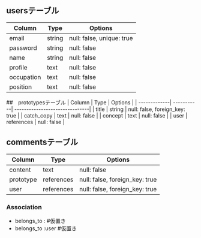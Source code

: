
## usersテーブル
| Column               | Type   | Options                        |
| ---------------------| -------| -------------------------------|
| email                | string | null: false, unique: true |
| password             | string | null: false                    |
| name                 | string | null: false                    |
| profile              | text   | null: false                    |
| occupation           | text   | null: false                    |
| position             | text   | null: false                    |

##　prototypesテーブル
| Column       | Type       | Options                        |
| -------------| -----------| -------------------------------|
| title        | string     | null: false, foreign_key: true |
| catch_copy   | text       | null: false                    |
| concept      | text       | null: false                    |
| user         | references | null: false                    |

## commentsテーブル
| Column    | Type       | Options                        |
| ----------| -----------| -------------------------------|
| content   | text       | null: false                    |
| prototype | references | null: false, foreign_key: true |
| user      | references | null: false, foreign_key: true |


### Association
- belongs_to : #仮置き
- belongs_to :user #仮置き